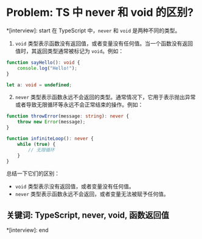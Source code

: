 # Problem: TS 中 never 和 void 的区别?

*[interview]: start
在 TypeScript 中，`never` 和 `void` 是两种不同的类型。

1. `void` 类型表示函数没有返回值，或者变量没有任何值。当一个函数没有返回值时，其返回类型通常被标记为 `void`。例如：

```typescript
function sayHello(): void {
    console.log("Hello!");
}

let a: void = undefined;
```

2. `never` 类型表示函数永远不会返回的类型。通常情况下，它用于表示抛出异常或者导致无限循环等永远不会正常结束的操作。例如：

```typescript
function throwError(message: string): never {
    throw new Error(message);
}

function infiniteLoop(): never {
    while (true) {
        // 无限循环
    }
}
```

总结一下它们的区别：
- `void` 类型表示没有返回值，或者变量没有任何值。
- `never` 类型表示函数永远不会返回，或者变量无法被赋予任何值。

## 关键词: TypeScript, never, void, 函数返回值
*[interview]: end
